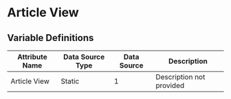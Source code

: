 # Article View

### 

## Variable Definitions

| Attribute Name|Data Source Type|Data Source|Description|
| --- | --- | --- | --- |
|Article View|Static|1|Description not provided|



